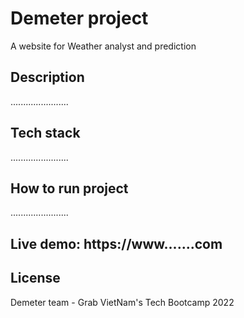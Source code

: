 # Demeter project
A website for Weather analyst and prediction
## Description
.......................

## Tech stack
.......................

## How to run project
.......................

## Live demo: https://www.......com

## License
Demeter team - Grab VietNam's Tech Bootcamp 2022
